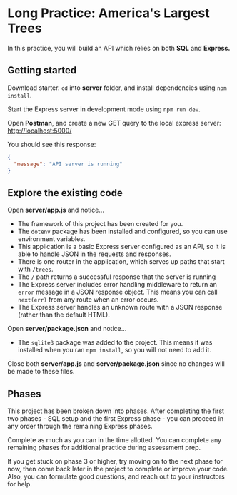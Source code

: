 # Long Practice: America's Largest Trees

In this practice, you will build an API which relies on both **SQL** and 
**Express.**

## Getting started

Download starter. `cd` into __server__ folder, and install dependencies using
`npm install`. 

Start the Express server in development mode using `npm run dev`.

Open **Postman**, and create a new GET query to the local express server:
[http://localhost:5000/][localhost]

You should see this response:

```json
{
  "message": "API server is running"
}
```

## Explore the existing code

Open __server/app.js__ and notice...

* The framework of this project has been created for you.
* The `dotenv` package has been installed and configured, so you can use
 environment variables.
* This application is a basic Express server configured as an API, so it is able
  to handle JSON in the requests and responses.
* There is one router in the application, which serves up paths that start with
  `/trees`.
* The `/` path returns a successful response that the server is running
* The Express server includes error handling middleware to return an `error`
  message in a JSON response object. This means you can call `next(err)`
  from any route when an error occurs.
* The Express server handles an unknown route with a JSON response (rather than
  the default HTML).

Open __server/package.json__ and notice...

* The `sqlite3` package was added to the project. This means it was installed 
  when you ran `npm install`, so you will not need to add it.

Close both __server/app.js__ and __server/package.json__ since no changes will
be made to these files.

## Phases

This project has been broken down into phases. After completing the first two
phases - SQL setup and the first Express phase - you can proceed in any order
through the remaining Express phases.

Complete as much as you can in the time allotted. You can complete any remaining
phases for additional practice during assessment prep.

If you get stuck on phase 3 or higher, try moving on to the next phase for now,
then come back later in the project to complete or improve your code. Also, you
can formulate good questions, and reach out to your instructors for help.

[localhost]: http://localhost:5000/
